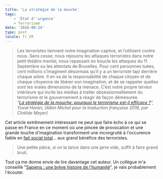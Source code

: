 ```yaml
---
title: 'La stratégie de la mouche'
tags:
    - 'État d''urgence'
    - Terrorisme
date: '2016-08-24'
type: post
locale: fr_FR
---
```


> Les terroristes tiennent notre imagination captive, et l’utilisent contre nous. Sans cesse, nous rejouons les attaques terroristes dans notre petit théâtre mental, nous repassant en boucle les attaques du 11 Septembre ou les attentats de Bruxelles. Pour cent personnes tuées, cent millions s’imaginent désormais qu’il y a un terroriste tapi derrière chaque arbre. Il en va de la responsabilité de chaque citoyen et de chaque citoyenne de libérer son imagination, et de se rappeler quelles sont les vraies dimensions de la menace. C’est notre propre terreur intérieure qui incite les médias à traiter obsessionnellement du terrorisme et le gouvernement à réagir de façon démesurée.  
> <cite>"[La stratégie de la mouche: pourquoi le terrorisme est-il efficace ?](http://bibliobs.nouvelobs.com/idees/20160331.OBS7480/la-strategie-de-la-mouche-comment-quelques-terroristes-font-trembler-les-grandes-nations.html)", Yuval Harari, (Albin Michel pour la traduction française 2016, par Clotilde Meyer)</cite>

Cet article extrêmement intéressant ne peut que faire écho à ce qui se passe en France en ce moment où une pincée de provocation et une grande louche d'imagination transforment une incongruité à l'occurence faible en [fait social total](https://fr.wikipedia.org/wiki/Fait_social_total)… aux grand bénéfice des terroristes.

> Une petite pièce, si on la lance dans une jarre vide, suffit à faire grand bruit.

Tout ça me donne envie de lire davantage cet auteur. Un collègue m'a conseillé "[Sapiens : une brève histoire de l'humanité](http://www.albin-michel.fr/ouvrages/sapiens-9782226257017)", je vais probablement l'écouter.
